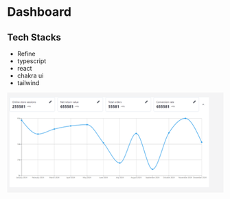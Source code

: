 # Dashboard

## Tech Stacks 
 - Refine
 - typescript
 - react
 - chakra ui
 - tailwind

 ![Local Image](src/assets/ui.png)
